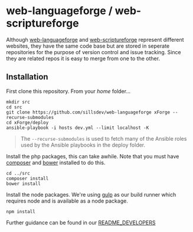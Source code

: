 # web-languageforge / web-scriptureforge #

Although [web-languageforge](https://github.com/sillsdev/web-languageforge) and [web-scriptureforge](https://github.com/sillsdev/web-scriptureforge) represent different websites, they have the same code base but are stored in seperate repositories for the purpose of  version control and issue tracking. Since they are related repos it is easy to merge from one to the other.

## Installation ##

First clone this repository. From your *home* folder...

````
mkdir src
cd src
git clone https://github.com/sillsdev/web-languageforge xForge --recurse-submodules
cd xForge/deploy
ansible-playbook -i hosts dev.yml --limit localhost -K
````

> The `--recurse-submodules` is used to fetch many of the Ansible roles used by the Ansible playbooks in the deploy folder.

Install the php packages, this can take awhile. Note that you must have [composer](https://getcomposer.org/) and [bower](http://bower.io/) installed to do this.

```
cd ../src
composer install
bower install
```

Install the node packages. We're using [gulp](http://gulpjs.com/) as our build runner which requires node and is available as a node package.

````
npm install
````

Further guidance can be found in our [README_DEVELOPERS](README_DEVELOPERS.md)
